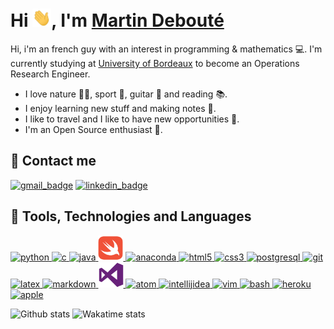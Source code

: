 <!-- **mdeboute/mdeboute** is a ✨ _special_ ✨ repository because its `README.md` (this file) appears on your GitHub profile. -->

# Hi <img src="https://raw.githubusercontent.com/ABSphreak/ABSphreak/master/gifs/Hi.gif" width="30px">, I'm [Martin Debouté][github_profile]

Hi, i'm an french guy with an interest in programming & mathematics 💻. I'm currently studying at [University of Bordeaux](https://www.u-bordeaux.fr) to become an Operations Research Engineer.

- I love nature 🎣🌲, sport 💪, guitar 🎸 and reading 📚.
- I enjoy learning new stuff and making notes 📄.
- I like to travel and I like to have new opportunities 🛫.
- I'm an Open Source enthusiast 🤠.

## 📧 Contact me

[![gmail_badge]](mailto:martin.deboute@gmail.com) [![linkedin_badge]][linkedin]

## 🔮 Tools, Technologies and Languages

<p align="left"> <a href="https://www.python.org" target="_blank"> <img src="https://devicons.github.io/devicon/devicon.git/icons/python/python-original.svg" alt="python" width="40" height="40"/> </a> <a href="https://www.cprogramming.com/" target="_blank"> <img src="https://devicons.github.io/devicon/devicon.git/icons/c/c-original.svg" alt="c" width="40" height="40"/> </a> <a href="https://www.java.com" target="_blank"> <img src="https://devicons.github.io/devicon/devicon.git/icons/java/java-original-wordmark.svg" alt="java" width="40" height="40"/> </a> <a href="https://www.apple.com/fr/swift/" target="_blank"> <img src="https://github.com/devicons/devicon/blob/master/icons/swift/swift-original.svg" alt="swift" width="40" height="40"/> </a> <a href="https://www.anaconda.com" target="_blank"> <img src="https://raw.githubusercontent.com/simple-icons/simple-icons/develop/icons/anaconda.svg" alt="anaconda" width="40" height="40"/> </a> <a href="https://html.spec.whatwg.org" target="_blank"> <img src="https://devicon.dev/devicon.git/icons/html5/html5-original.svg" alt="html5" width="40" height="40"/> </a> <a href="https://www.w3.org/Style/CSS/" target="_blank"> <img src="https://devicon.dev/devicon.git/icons/css3/css3-original.svg" alt="css3" width="40" height="40"/> </a> <a href="https://www.postgresql.org" target="_blank"> <img src="https://devicon.dev/devicon.git/icons/postgresql/postgresql-original.svg" alt="postgresql" width="40" height="40"/> </a> <a href="https://git-scm.com" target="_blank"> <img src="https://devicon.dev/devicon.git/icons/git/git-original.svg" alt="git" width="40" height="40"/> </a> <a href="https://www.latex-project.org" target="_blank"> <img src="https://raw.githubusercontent.com/simple-icons/simple-icons/develop/icons/latex.svg" alt="latex" width="40" height="40"/> </a> <a href="https://www.markdownguide.org" target="_blank"> <img src="https://raw.githubusercontent.com/simple-icons/simple-icons/develop/icons/markdown.svg" alt="markdown" width="40" height="40"/> </a> <a href="https://code.visualstudio.com/" target="_blank"> <img src="https://github.com/devicons/devicon/blob/master/icons/visualstudio/visualstudio-plain.svg" alt="vscode" width="40" height="40"/> </a> <a href="https://atom.io" target="_blank"> <img src="https://devicon.dev/devicon.git/icons/atom/atom-original.svg" alt="atom" width="40" height="40"/> </a> <a href="https://www.jetbrains.com/fr-fr/idea/" target="_blank"> <img src="https://res.cloudinary.com/canonical/image/fetch/f_auto,q_auto,fl_sanitize,w_120,h_120/https://dashboard.snapcraft.io/site_media/appmedia/2017/11/icon_CE_256_2Qe5uEl.png" alt="intellijidea" width="40" height="40"/> </a> <a href="https://www.vim.org" target="_blank"> <img src="https://devicon.dev/devicon.git/icons/vim/vim-original.svg" alt="vim" width="40" height="40"/> </a> <a href="https://www.gnu.org/software/bash/" target="_blank"> <img src="https://raw.githubusercontent.com/simple-icons/simple-icons/develop/icons/gnubash.svg" alt="bash" width="40" height="40"/> </a> <a href="https://www.heroku.com/" target="_blank"> <img src="https://devicon.dev/devicon.git/icons/heroku/heroku-original.svg" alt="heroku" width="40" height="40"/> </a> <a href="https://www.apple.com" target="_blank"> <img src="https://raw.githubusercontent.com/simple-icons/simple-icons/develop/icons/apple.svg" alt="apple" width="40" height="40"/> </a> </p>

![Github stats](https://github-readme-stats.vercel.app/api?username=mdeboute&show_icons=true&theme=vue)
![Wakatime stats](https://github-readme-stats.vercel.app/api/wakatime?username=mdeboute&layuout=compact&theme=vue)

<!-- profile links -->
[github_profile]: https://github.com/mdeboute "Github Profile"
[linkedin]: https://linkedin.com/in/mdeboute "Linkedin Profile"

<!-- badges -->
[gmail_badge]: https://img.shields.io/badge/-martin.deboute%40gmail.com-red?style=flat-square&logo=Gmail&logoColor=white&link=mailto:martin.deboute@gmail.com
[linkedin_badge]: https://img.shields.io/badge/-Linkedin-blue?style=flat-square&logo=linkedin&logoColor=white&link=https://www.linkedin.com/in/mdeboute
